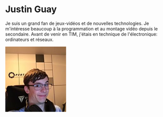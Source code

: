 # Justin Guay

Je suis un grand fan de jeux-vidéos et de nouvelles technologies. Je m'intéresse beaucoup à la programmation et au montage vidéo depuis le secondaire. Avant de venir en TIM, j'étais en technique de l'électronique: ordinateurs et réseaux.

![Juju](medias/Juju.jpg)
